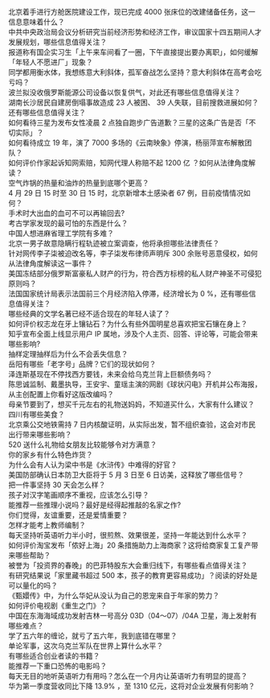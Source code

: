 北京着手进行方舱医院建设工作，现已完成 4000 张床位的改建储备任务，这一信息意味着什么？  
中共中央政治局会议分析研究当前经济形势和经济工作，审议国家十四五期间人才发展规划，哪些信息值得关注？  
报道称有国企实习生「上午来车间看了一圈，下午直接提出要办离职」，如何缓解「年轻人不愿进厂」现象？  
同学都用衡水体，我想练意大利斜体，孤军奋战怎么坚持？意大利斜体在高考会吃亏吗？  
波兰拟没收俄罗斯能源公司设备以恢复供气，对此还有哪些信息值得关注？  
湖南长沙居民自建房倒塌事故造成 23 人被困、 39 人失联，目前搜救进展如何？还有哪些信息值得关注？  
如何看待三星为发布女性凌晨 2 点独自跑步广告道歉？三星的这条广告是否「不切实际」？  
如何看待成立 19 年，演了 7000 多场的《云南映象》停演，杨丽萍宣布解散团队？  
如何评价作家起诉知网索赔，知网代理人称赔不起 1200 亿 ？如何从法律角度解读？  
空气炸锅的热量和油炸的热量到底哪个更高？  
4 月 29 日 15 时至 30 日 15 时，北京新增本土感染者 67 例，目前疫情情况如何？  
手术时大出血的血可不可以再输回去?  
考古学家发现的最可怕的东西是什么？  
中国人想进麻省理工学院有多难？  
北京一男子故意隐瞒行程轨迹被立案调查，他将承担哪些法律责任？  
针对网传李子柒被迫改名等，李子柒发布律师声明斥 300 余账号恶意侵权，如何从法律角度解读这一事件？  
美国冻结部分俄罗斯富豪私人财产的行为，符合西方标榜的私人财产神圣不可侵犯原则吗？  
法国国家统计局表示法国前三个月经济陷入停滞，经济增长为 0 %，还有哪些信息值得关注？  
哪些经典的文学名著已经不适合现在的年轻人读了？  
如何评价权志龙在牙上镶钻石？为什么有些外国明星总喜欢把宝石镶在身上？  
知乎宣布全面上线显示用户 IP 属地，涉及个人主页、回答、评论等，可能会带来哪些影响?  
抽样定理抽样后为什么不会丢失信息？  
岳阳有哪些「老字号」品牌？它们的现状如何？  
泽连斯基现在不停找西方要钱，未来会给乌克兰背上巨额债务吗？  
陈思诚监制、戴墨执导，王安宇、童瑶主演的网剧《球状闪电》开机并公布海报，从主创配置上你看好这版改编吗？  
母亲节要到了，想买千元左右的礼物送妈妈，不知道买什么，大家有什么建议？  
四川有哪些美食？  
北京乘公交地铁需持 7 日内核酸证明，从实际出发，暂不组织查验，这会对市民出行带来哪些影响？  
520 送什么礼物给女朋友比较能够令对方满意？  
你的家乡有什么特色炸货？  
为什么会有人认为梁中书是《水浒传》中难得的好官？  
美国防部确认日本防卫大臣将于 5 月 3 日至 6 日访美，这释放了哪些信号？  
把一件事坚持 30 天会怎么样？  
孩子对汉字笔画顺序不重视，应该怎么引导？  
能推荐一些推理小说吗？最好是经得起推敲的名家之作?  
你们觉得，友谊重要，还是爱情重要？  
怎样才能考上教师编制？  
每天坚持听英语听力半小时，很煎熬、效果很差，坚持一年能达到什么水平？  
如何评价淘宝发布「侬好上海」20 条措施助力上海商家？这将给商家复工复产带来哪些帮助？  
被誉为「投资界的春晚」的巴菲特股东大会重归线下，有哪些看点值得关注？  
有研究结果说「家里藏书超过 500 本，孩子的教育更容易成功」？阅读的好处是可以量化的吗？  
《甄嬛传》中，为什么华妃从没认为自己的恩宠来自于年家的势力？  
如何评价电视剧《重生之门》？  
中国在东海海域成功发射吉林一号高分 03D（04～07）/04A 卫星，海上发射有哪些难点？  
学了五六年的缠论，就亏了五六年，我到底错在哪里？  
单论军事，这次乌克兰军队在世界上算什么水平？  
有哪些适合创业者读的书籍？  
能推荐一下重口恐怖的电影吗？  
每天无目的地听英语听力有用吗？怎么在一个月内让英语听力有明显的提高？  
华为第一季度营收同比下降 13.9% ，至 1310 亿元，这将对企业发展有何影响？  
